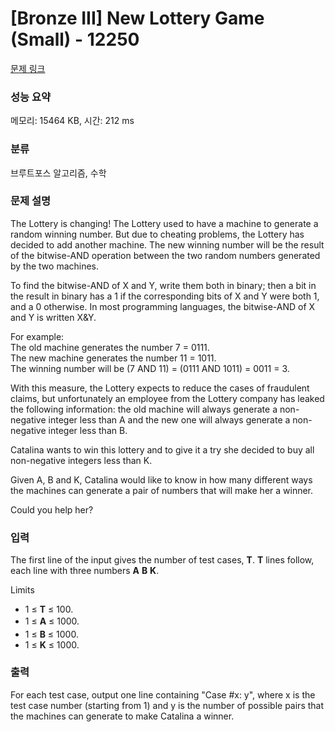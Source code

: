 # [Bronze III] New Lottery Game (Small) - 12250 

[문제 링크](https://www.acmicpc.net/problem/12250) 

### 성능 요약

메모리: 15464 KB, 시간: 212 ms

### 분류

브루트포스 알고리즘, 수학

### 문제 설명

<p>The Lottery is changing! The Lottery used to have a machine to generate a random winning number. But due to cheating problems, the Lottery has decided to add another machine. The new winning number will be the result of the bitwise-AND operation between the two random numbers generated by the two machines.</p>

<p>To find the bitwise-AND of X and Y, write them both in binary; then a bit in the result in binary has a 1 if the corresponding bits of X and Y were both 1, and a 0 otherwise. In most programming languages, the bitwise-AND of X and Y is written X&Y.</p>

<p>For example:<br>
   The old machine generates the number 7 = 0111.<br>
   The new machine generates the number 11 = 1011.<br>
   The winning number will be (7 AND 11) = (0111 AND 1011) = 0011 = 3.</p>

<p>With this measure, the Lottery expects to reduce the cases of fraudulent claims, but unfortunately an employee from the Lottery company has leaked the following information: the old machine will always generate a non-negative integer less than A and the new one will always generate a non-negative integer less than B. </p>

<p>Catalina wants to win this lottery and to give it a try she decided to buy all non-negative integers less than K. </p>

<p>Given A, B and K, Catalina would like to know in how many different ways the machines can generate a pair of numbers that will make her a winner. </p>

<p>Could you help her?</p>

### 입력 

 <p>The first line of the input gives the number of test cases, <strong>T</strong>. <strong>T</strong> lines follow, each line with three numbers <strong>A</strong> <strong>B</strong> <strong>K</strong>.</p>

<p>Limits</p>

<ul>
	<li>1 ≤ <strong>T</strong> ≤ 100.</li>
	<li><span style="line-height:1.6em">1 ≤ </span><strong style="line-height:1.6em">A</strong><span style="line-height:1.6em"> ≤ 1000.</span></li>
	<li>1 ≤ <strong>B</strong> ≤ 1000.</li>
	<li>1 ≤ <strong>K</strong> ≤ 1000.</li>
</ul>

### 출력 

 <p>For each test case, output one line containing "Case #x: y", where x is the test case number (starting from 1) and y is the number of possible pairs that the machines can generate to make Catalina a winner.</p>

